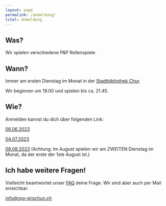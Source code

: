 ```yaml
---
layout: page
permalink: /anmeldung/
titel: Anmeldung
---
```


## Was?

Wir spielen verschiedene P&P Rollenspiele.

## Wann?

Immer am ersten Dienstag im Monat in der [Stadtbibliothek Chur](https://www.bibliochur.ch/).

Wir beginnen um 19.00 und spielen bis ca. 21.45.

## Wie?

Anmelden kannst du dich über folgenden Link:

[06.06.2023](https://forms.gle/dV9jxGLCabzUGNpB8)

[04.07.2023](https://forms.gle/Nwh7jFqDmkD8tEL48)

[08.08.2023](https://forms.gle/F7VnZkEUqekE3YF28) (Achtung: Im August spielen wir am ZWEITEN Dienstag im Monat, da der erste der 1ste August ist.)

## Ich habe weitere Fragen!

Vielleicht beantwortet unser [FAQ](faq.md) deine Frage. Wir sind aber auch per Mail erreichbar:

<info@rpg-grischun.ch>

